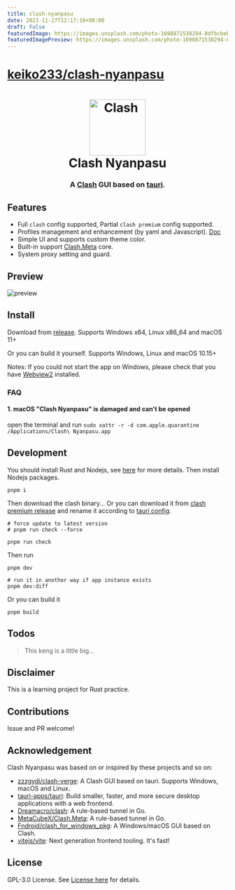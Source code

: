 ```yaml
---
title: clash-nyanpasu
date: 2023-11-27T12:17:10+08:00
draft: False
featuredImage: https://images.unsplash.com/photo-1698871538294-8dfbcbeb1f8a?ixid=M3w0NjAwMjJ8MHwxfHJhbmRvbXx8fHx8fHx8fDE3MDEwNTg1Nzh8&ixlib=rb-4.0.3
featuredImagePreview: https://images.unsplash.com/photo-1698871538294-8dfbcbeb1f8a?ixid=M3w0NjAwMjJ8MHwxfHJhbmRvbXx8fHx8fHx8fDE3MDEwNTg1Nzh8&ixlib=rb-4.0.3
---
```


# [keiko233/clash-nyanpasu](https://github.com/keiko233/clash-nyanpasu)

<h1 align="center">
  <img src="./src/assets/image/logo.png" alt="Clash" width="128" />
  <br>
  Clash Nyanpasu
  <br>
</h1>

<h3 align="center">
A <a href="https://github.com/Dreamacro/clash">Clash</a> GUI based on <a href="https://github.com/tauri-apps/tauri">tauri</a>.
</h3>

## Features

- Full `clash` config supported, Partial `clash premium` config supported.
- Profiles management and enhancement (by yaml and Javascript). [Doc](https://github.com/keiko233/clash-nyanpasu/wiki/%E4%BD%BF%E7%94%A8%E6%8C%87%E5%8D%97)
- Simple UI and supports custom theme color.
- Built-in support [Clash.Meta](https://github.com/MetaCubeX/Clash.Meta) core.
- System proxy setting and guard.

## Preview

![preview](./docs/preview.gif)

## Install

Download from [release](https://github.com/keiko233/clash-nyanpasu/releases). Supports Windows x64, Linux x86_64 and macOS 11+

Or you can build it yourself. Supports Windows, Linux and macOS 10.15+

Notes: If you could not start the app on Windows, please check that you have [Webview2](https://developer.microsoft.com/en-us/microsoft-edge/webview2/#download-section) installed.

### FAQ

#### 1. **macOS** "Clash Nyanpasu" is damaged and can't be opened

open the terminal and run `sudo xattr -r -d com.apple.quarantine /Applications/Clash\ Nyanpasu.app`

## Development

You should install Rust and Nodejs, see [here](https://tauri.app/v1/guides/getting-started/prerequisites) for more details. Then install Nodejs packages.

```shell
pnpm i
```

Then download the clash binary... Or you can download it from [clash premium release](https://github.com/Dreamacro/clash/releases/tag/premium) and rename it according to [tauri config](https://tauri.studio/docs/api/config/#tauri.bundle.externalBin).

```shell
# force update to latest version
# pnpm run check --force

pnpm run check
```

Then run

```shell
pnpm dev

# run it in another way if app instance exists
pnpm dev:diff
```

Or you can build it

```shell
pnpm build
```

## Todos

> This keng is a little big...

## Disclaimer

This is a learning project for Rust practice.

## Contributions

Issue and PR welcome!

## Acknowledgement

Clash Nyanpasu was based on or inspired by these projects and so on:

- [zzzgydi/clash-verge](https://github.com/zzzgydi/clash-verge): A Clash GUI based on tauri. Supports Windows, macOS and Linux.
- [tauri-apps/tauri](https://github.com/tauri-apps/tauri): Build smaller, faster, and more secure desktop applications with a web frontend.
- [Dreamacro/clash](https://github.com/Dreamacro/clash): A rule-based tunnel in Go.
- [MetaCubeX/Clash.Meta](https://github.com/MetaCubeX/Clash.Meta): A rule-based tunnel in Go.
- [Fndroid/clash_for_windows_pkg](https://github.com/Fndroid/clash_for_windows_pkg): A Windows/macOS GUI based on Clash.
- [vitejs/vite](https://github.com/vitejs/vite): Next generation frontend tooling. It's fast!

## License

GPL-3.0 License. See [License here](./LICENSE) for details.
